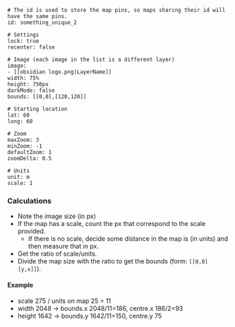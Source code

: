 ```leaflet
# The id is used to store the map pins, so maps sharing their id will have the same pins.
id: something_unique_2

# Settings
lock: true
recenter: false

# Image (each image in the list is a different layer)
image:
- [[obsidian logo.png|LayerName]]
width: 75%
height: 750px
darkMode: false
bounds: [[0,0],[120,120]]

# Starting location
lat: 60
long: 60

# Zoom
maxZoom: 3
minZoom: -1
defaultZoom: 1
zoomDelta: 0.5

# Units
unit: m
scale: 1
```

### Calculations
- Note the image size (in px)
- If the map has a scale, count the px that correspond to the scale provided.
	- If there is no scale, decide some distance in the map is (in units) and then measure that in px.
- Get the ratio of scale/units.
- Divide the map size with the ratio to get the bounds (form: `[[0,0][y,x]]`).

#### Example
- scale 275 / units on map 25 = 11
- width 2048 -> bounds.x 2048/11=186, centre.x 186/2=93
- height 1642 -> bounds.y 1642/11=150, centre.y 75
